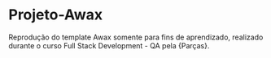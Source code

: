 # Projeto-Awax
Reprodução do template Awax  somente para fins de aprendizado, realizado durante o curso Full Stack Development - QA pela {Parças}.
